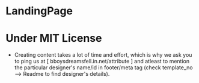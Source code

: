 # LandingPage


# Under MIT License
- Creating content takes a lot of time and effort, which is why we ask you to ping us at [ bboysdreamsfell.in.net/attribute ] and atleast to mention the particular designer's name/id in footer/meta tag (check template_no --> Readme to find designer's details).
